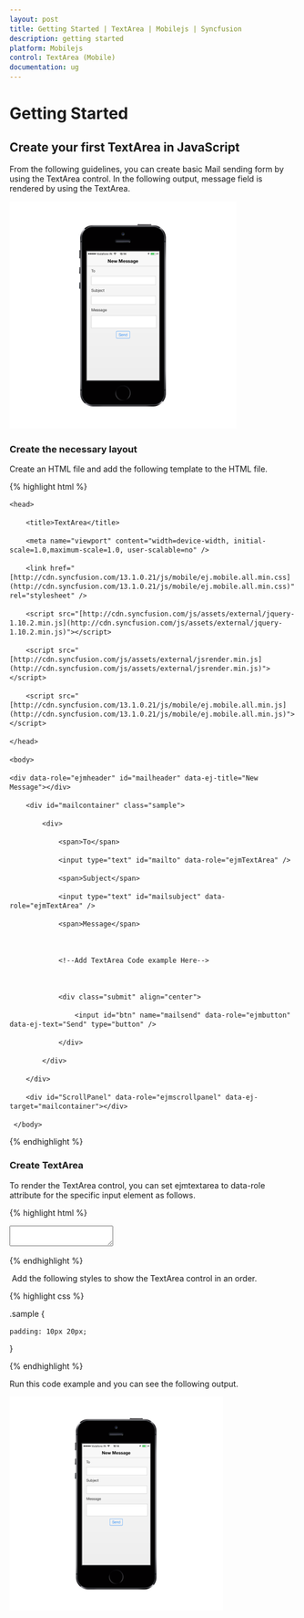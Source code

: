 ```yaml
---
layout: post
title: Getting Started | TextArea | Mobilejs | Syncfusion
description: getting started
platform: Mobilejs
control: TextArea (Mobile)
documentation: ug
---
```


# Getting Started

## Create your first TextArea in JavaScript

From the following guidelines, you can create basic Mail sending form by using the TextArea control.  In the following output, message field is rendered by using the TextArea.

![](Getting-Started_images/Getting-Started_img1.png)

### Create the necessary layout 

Create an HTML file and add the following template to the HTML file.

{% highlight html %}

<!DOCTYPE html>

<html>

	<head>

		<title>TextArea</title>
		
		<meta name="viewport" content="width=device-width, initial-scale=1.0,maximum-scale=1.0, user-scalable=no" />

		<link href="[http://cdn.syncfusion.com/13.1.0.21/js/mobile/ej.mobile.all.min.css](http://cdn.syncfusion.com/13.1.0.21/js/mobile/ej.mobile.all.min.css)" rel="stylesheet" />

		<script src="[http://cdn.syncfusion.com/js/assets/external/jquery-1.10.2.min.js](http://cdn.syncfusion.com/js/assets/external/jquery-1.10.2.min.js)"></script>

		<script src="[http://cdn.syncfusion.com/js/assets/external/jsrender.min.js](http://cdn.syncfusion.com/js/assets/external/jsrender.min.js)"></script>

		<script src="[http://cdn.syncfusion.com/13.1.0.21/js/mobile/ej.mobile.all.min.js](http://cdn.syncfusion.com/13.1.0.21/js/mobile/ej.mobile.all.min.js)"></script>

	</head>

	<body>

	<div data-role="ejmheader" id="mailheader" data-ej-title="New Message"></div>

		<div id="mailcontainer" class="sample">

			<div>

				<span>To</span>

				<input type="text" id="mailto" data-role="ejmTextArea" />

				<span>Subject</span>

				<input type="text" id="mailsubject" data-role="ejmTextArea" />

				<span>Message</span>



				<!--Add TextArea Code example Here-->



				<div class="submit" align="center">

					<input id="btn" name="mailsend" data-role="ejmbutton" data-ej-text="Send" type="button" />

				</div>

			</div>

		</div>

		<div id="ScrollPanel" data-role="ejmscrollpanel" data-ej-target="mailcontainer"></div>

	 </body>
	 
</html>

{% endhighlight %}

### Create TextArea

To render the TextArea control, you can set ejmtextarea to data-role attribute for the specific input element as follows.                                   

{% highlight html %}

<!-- TextArea element -->

<textarea id="textarea" data-role="ejmtextarea"></textarea>

{% endhighlight %}

 Add the following styles to show the TextArea control in an order.

{% highlight css %}

.sample {

	padding: 10px 20px;

}

{% endhighlight %}

Run this code example and you can see the following output.

![](Getting-Started_images/Getting-Started_img2.png)